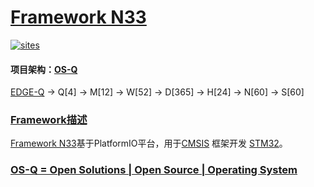﻿# [Framework N33](https://github.com/OS-Q/N33)

[![sites](http://182.61.61.133/link/resources/OSQ.png)](http://www.OS-Q.com)

#### 项目架构：[OS-Q](https://github.com/OS-Q)

[EDGE-Q](https://github.com/OS-Q/EDGE-Q) -> Q[4] -> M[12] -> W[52] -> D[365] -> H[24] -> N[60] -> S[60]

### [Framework描述](https://github.com/OS-Q/N33/wiki) 

[Framework N33](https://github.com/OS-Q/N33)基于PlatformIO平台，用于[CMSIS](https://github.com/ARM-software/CMSIS_5) 框架开发 [STM32](https://github.com/sochub/STM32)。

### [OS-Q = Open Solutions | Open Source |  Operating System ](http://www.OS-Q.com/N33)
